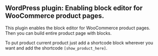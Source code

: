 ## WordPress plugin: Enabling block editor for WooCommerce product pages.

This plugin enables the block editor for WooCommerce product pages. Then you can build entire product page with blocks.

To put product current product just add a shortcode block wherever you want and add the shortcode `[show_product_here]`.

<!-- TODO: Add description how this plugin works and how to use it! -->